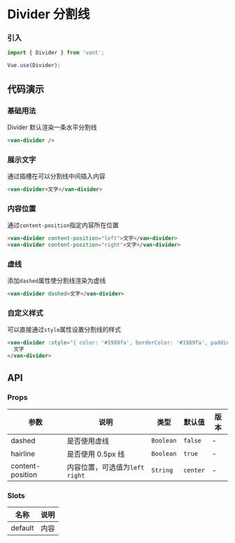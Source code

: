 # Divider 分割线

### 引入

``` javascript
import { Divider } from 'vant';

Vue.use(Divider);
```

## 代码演示

### 基础用法

Divider 默认渲染一条水平分割线

```html
<van-divider />
```

### 展示文字

通过插槽在可以分割线中间插入内容

```html
<van-divider>文字</van-divider>
```

### 内容位置

通过`content-position`指定内容所在位置

```html
<van-divider content-position="left">文字</van-divider>
<van-divider content-position="right">文字</van-divider>
```

### 虚线

添加`dashed`属性使分割线渲染为虚线

```html
<van-divider dashed>文字</van-divider>
```

### 自定义样式

可以直接通过`style`属性设置分割线的样式

```html
<van-divider :style="{ color: '#1989fa', borderColor: '#1989fa', padding: '0 15px' }">
  文字
</van-divider>
```

## API

### Props

| 参数 | 说明 | 类型 | 默认值 | 版本 |
|------|------|------|------|------|
| dashed | 是否使用虚线 | `Boolean` | `false` | - |
| hairline | 是否使用 0.5px 线 | `Boolean` | `true` | - |
| content-position | 内容位置，可选值为`left` `right` | `String` | `center` | - |

### Slots

| 名称 | 说明 |
|------|------|
| default | 内容 |

